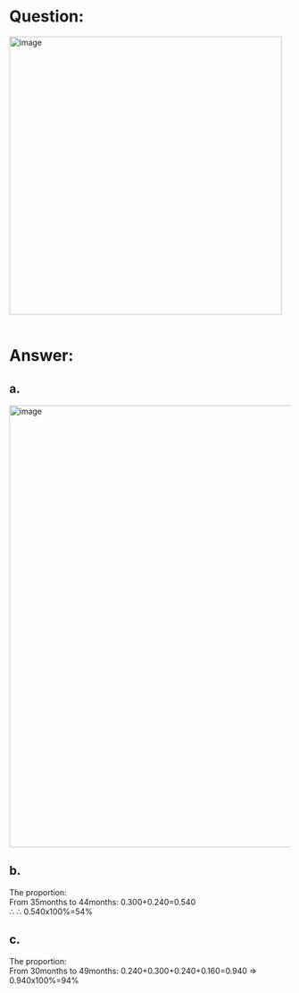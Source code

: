 # Question:<br>
<img width="488" height="497" alt="image" src="https://github.com/user-attachments/assets/2e9f50c6-b56f-41f6-bc7d-91d738dc56a1" /><br>
<br>
# Answer:<br>
## a.<br>
<img width="1390" height="790" alt="image" src="https://github.com/user-attachments/assets/48f81c4c-26a7-476c-ab4c-aae5c814166e" /><br>
## b.<br>
The proportion:<br>From 35months to 44months: 0.300+0.240=0.540<br> &#8756; $\therefore$ 0.540x100%=54%<br>
## c.<br>
The proportion:<br>From 30months to 49months: 0.240+0.300+0.240+0.160=0.940 => 0.940x100%=94%<br>

